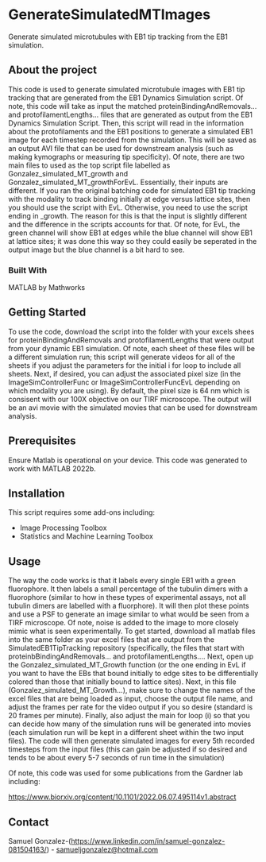 # GenerateSimulatedMTImages
Generate simulated microtubules with EB1 tip tracking from the EB1 simulation. 

## About the project
This code is used to generate simulated microtubule images with EB1 tip tracking that are generated from the EB1 Dynamics Simulation script. Of note, this code will take as input the matched proteinBindingAndRemovals... and protofilamentLengths... files that are generated as output from the EB1 Dynamics Simulation Script. Then, this script will read in the information about the protofilaments and the EB1 positions to generate a simulated EB1 image for each timestep recorded from the simulation. This will be saved as an output AVI file that can be used for downstream analysis (such as making kymographs or measuring tip specificity). Of note, there are two main files to used as the top script file labelled as Gonzalez_simulated_MT_growth and Gonzalez_simulated_MT_growthForEvL. Essentially, their inputs are different. If you ran the original batching code for simulated EB1 tip tracking with the modality to track binding initially at edge versus lattice sites, then you should use the script with EvL. Otherwise, you need to use the script ending in _growth. The reason for this is that the input is slightly different and the difference in the scripts accounts for that. Of note, for EvL, the green channel will show EB1 at edges while the blue channel will show EB1 at lattice sites; it was done this way so they could easily be seperated in the output image but the blue channel is a bit hard to see. 


### Built With
MATLAB by Mathworks

## Getting Started

To use the code, download the script into the folder with your excels shees for proteinBindingAndRemovals and protofilamentLengths that were output from your dynamic EB1 simulation. Of note, each sheet of these files will be a different simulation run; this script will generate videos for all of the sheets if you adjust the parameters for the initial i for loop to include all sheets. Next, if desired, you can adjust the associated pixel size (in the ImageSimControllerFunc or ImageSimControllerFuncEvL depending on which modality you are using). By default, the pixel size is 64 nm which is consisent with our 100X objective on our TIRF microscope. The output will be an avi movie with the simulated movies that can be used for downstream analysis. 

## Prerequisites

Ensure Matlab is operational on your device. This code was generated to work with MATLAB 2022b.

## Installation

This script requires some add-ons including: 
- Image Processing Toolbox
- Statistics and Machine Learning Toolbox


## Usage

The way the code works is that it labels every single EB1 with a green fluorophore. It then labels a small percentage of the tubulin dimers with a fluorophore (similar to how in these types of experimental assays, not all tubulin dimers are labelled with a fluorphore). It will then plot these points and use a PSF to generate an image similar to what would be seen from a TIRF microscope. Of note, noise is added to the image to more closely mimic what is seen experimentally. To get started, download all matlab files into the same folder as your excel files that are output from the SimulatedEB1TipTracking repository (specifically, the files that start with proteinbBindingAndRemovals... and protofilamentLengths.... Next, open up the Gonzalez_simulated_MT_Growth function (or the one ending in EvL if you want to have the EBs that bound initially to edge sites to be differentially colored than those that initially bound to lattice sites). Next, in this file (Gonzalez_simulated_MT_Growth...), make sure to change the names of the excel files that are being loaded as input, choose the output file name, and adjust the frames per rate for the video output if you so desire (standard is 20 frames per minute). Finally, also adjust the main for loop (i) so that you can decide how many of the simulation runs will be generated into movies (each simulation run will be kept in a different sheet within the two input files). The code will then generate simulated images for every  5th recorded timesteps from the input files (this can gain be adjusted if so desired and tends to be about every 5-7 seconds of  run time in the simulation)


Of note, this code was used for some publications from the Gardner lab including: 

https://www.biorxiv.org/content/10.1101/2022.06.07.495114v1.abstract 




## Contact

Samuel Gonzalez-(https://www.linkedin.com/in/samuel-gonzalez-081504163/) - samueljgonzalez@hotmail.com
